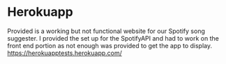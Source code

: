 # Herokuapp
Provided is a working but not functional website for our Spotify song suggester. I provided the set up for the SpotifyAPI and had to work on the front end portion as not enough was provided to get the app to display.
https://herokuapptests.herokuapp.com/
